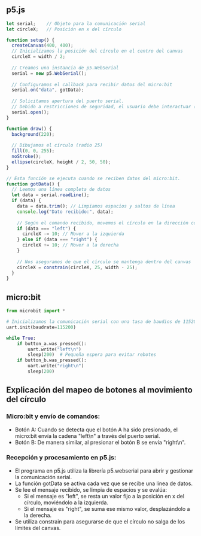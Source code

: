 ## p5.js
```js
let serial;    // Objeto para la comunicación serial
let circleX;   // Posición en x del círculo

function setup() {
  createCanvas(400, 400);
  // Inicializamos la posición del círculo en el centro del canvas
  circleX = width / 2;
  
  // Creamos una instancia de p5.WebSerial
  serial = new p5.WebSerial();
  
  // Configuramos el callback para recibir datos del micro:bit
  serial.on("data", gotData);
  
  // Solicitamos apertura del puerto serial.
  // Debido a restricciones de seguridad, el usuario debe interactuar (clic en pantalla) para abrir el puerto.
  serial.open();
}

function draw() {
  background(220);
  
  // Dibujamos el círculo (radio 25)
  fill(0, 0, 255);
  noStroke();
  ellipse(circleX, height / 2, 50, 50);
}

// Esta función se ejecuta cuando se reciben datos del micro:bit.
function gotData() {
  // Leemos una línea completa de datos
  let data = serial.readLine();
  if (data) {
    data = data.trim(); // Limpiamos espacios y saltos de línea
    console.log("Dato recibido:", data);
    
    // Según el comando recibido, movemos el círculo en la dirección correspondiente
    if (data === "left") {
      circleX -= 10; // Mover a la izquierda
    } else if (data === "right") {
      circleX += 10; // Mover a la derecha
    }
    
    // Nos aseguramos de que el círculo se mantenga dentro del canvas
    circleX = constrain(circleX, 25, width - 25);
  }
}
```

## micro:bit
```python
from microbit import *

# Inicializamos la comunicación serial con una tasa de baudios de 115200
uart.init(baudrate=115200)

while True:
    if button_a.was_pressed():
        uart.write("left\n")
        sleep(200)  # Pequeña espera para evitar rebotes
    if button_b.was_pressed():
        uart.write("right\n")
        sleep(200)
```

## Explicación del mapeo de botones al movimiento del círculo
### Micro:bit y envío de comandos:

* Botón A: Cuando se detecta que el botón A ha sido presionado, el micro:bit envía la cadena "left\n" a través del puerto serial.
* Botón B: De manera similar, al presionar el botón B se envía "right\n".
### Recepción y procesamiento en p5.js:

* El programa en p5.js utiliza la librería p5.webserial para abrir y gestionar la comunicación serial.
* La función gotData se activa cada vez que se recibe una línea de datos.
* Se lee el mensaje recibido, se limpia de espacios y se evalúa:
  * Si el mensaje es "left", se resta un valor fijo a la posición en x del círculo, moviéndolo a la izquierda.
  * Si el mensaje es "right", se suma ese mismo valor, desplazándolo a la derecha.
* Se utiliza constrain para asegurarse de que el círculo no salga de los límites del canvas.

